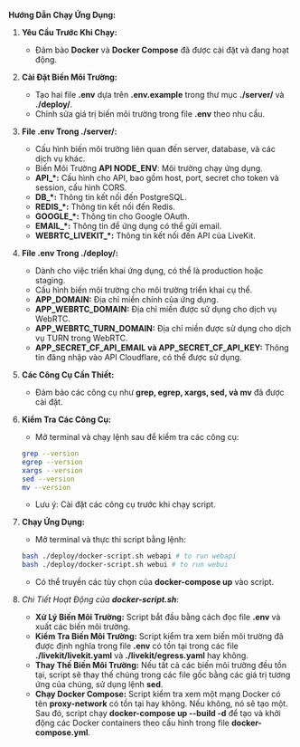**Hướng Dẫn Chạy Ứng Dụng:**

1. **Yêu Cầu Trước Khi Chạy:**
    - Đảm bảo **Docker** và **Docker Compose** đã được cài đặt và đang hoạt động.

2. **Cài Đặt Biến Môi Trường:**
    - Tạo hai file **.env** dựa trên **.env.example** trong thư mục **./server/** và **./deploy/**.
    - Chỉnh sửa giá trị biến môi trường trong file **.env** theo nhu cầu.

3. **File **.env** Trong **./server/**:**
    - Cấu hình biến môi trường liên quan đến server, database, và các dịch vụ khác.
    - Biến Môi Trường **API NODE_ENV**: Môi trường chạy ứng dụng.
    - **API_*:** Cấu hình cho API, bao gồm host, port, secret cho token và session, cấu hình CORS.
    - **DB_*:** Thông tin kết nối đến PostgreSQL.
    - **REDIS_*:** Thông tin kết nối đến Redis.
    - **GOOGLE_*:** Thông tin cho Google OAuth.
    - **EMAIL_*:** Thông tin để ứng dụng có thể gửi email.
    - **WEBRTC_LIVEKIT_*:** Thông tin kết nối đến API của LiveKit.

4. **File **.env** Trong **./deploy/**:**
    - Dành cho việc triển khai ứng dụng, có thể là production hoặc staging.
    - Cấu hình biến môi trường cho môi trường triển khai cụ thể.
    - **APP_DOMAIN:** Địa chỉ miền chính của ứng dụng.
    - **APP_WEBRTC_DOMAIN:** Địa chỉ miền được sử dụng cho dịch vụ WebRTC.
    - **APP_WEBRTC_TURN_DOMAIN:** Địa chỉ miền được sử dụng cho dịch vụ TURN trong WebRTC.
    - **APP_SECRET_CF_API_EMAIL và APP_SECRET_CF_API_KEY:** Thông tin đăng nhập vào API Cloudflare, có thể được sử dụng.

5. **Các Công Cụ Cần Thiết:**
    - Đảm bảo các công cụ như **grep, egrep, xargs, sed, và mv** đã được cài đặt.

6. **Kiểm Tra Các Công Cụ:**
    - Mở terminal và chạy lệnh sau để kiểm tra các công cụ:

    ```bash
    grep --version
    egrep --version
    xargs --version
    sed --version
    mv --version
    ```

    - Lưu ý: Cài đặt các công cụ trước khi chạy script.

7. **Chạy Ứng Dụng:**
    - Mở terminal và thực thi script bằng lệnh:

    ```bash
    bash ./deploy/docker-script.sh webapi # to run webapi
    bash ./deploy/docker-script.sh webui # to run webui
    ```

    - Có thể truyền các tùy chọn của **docker-compose up** vào script.

8. *Chi Tiết Hoạt Động của **docker-script.sh***:
    - **Xử Lý Biến Môi Trường:** Script bắt đầu bằng cách đọc file **.env** và xuất các biến môi trường.
    - **Kiểm Tra Biến Môi Trường:** Script kiểm tra xem biến môi trường đã được định nghĩa trong file **.env** có tồn tại trong các file **./livekit/livekit.yaml** và **./livekit/egress.yaml** hay không.
    - **Thay Thế Biến Môi Trường:** Nếu tất cả các biến môi trường đều tồn tại, script sẽ thay thế chúng trong các file gốc bằng các giá trị tương ứng của chúng, sử dụng lệnh **sed**.
    - **Chạy Docker Compose:** Script kiểm tra xem một mạng Docker có tên **proxy-network** có tồn tại hay không. Nếu không, nó sẽ tạo một. Sau đó, script chạy **docker-compose up --build -d** để tạo và khởi động các Docker containers theo cấu hình trong file **docker-compose.yml**.
